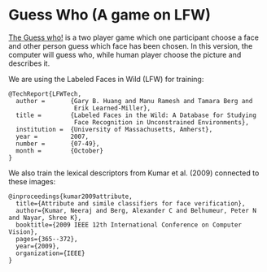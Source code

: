 # Guess Who (A game on LFW)
[The Guess who!](https://en.wikipedia.org/wiki/The_Guess_Who) is a two player game which one participant choose a face and other person guess which face has been chosen. In this version, the computer will guess who, while human player choose the picture and describes it.

We are using the Labeled Faces in Wild (LFW) for training:

    @TechReport{LFWTech,
      author =       {Gary B. Huang and Manu Ramesh and Tamara Berg and
                      Erik Learned-Miller},
      title =        {Labeled Faces in the Wild: A Database for Studying
                      Face Recognition in Unconstrained Environments},
      institution =  {University of Massachusetts, Amherst},
      year =         2007,
      number =       {07-49},
      month =        {October}
    }

We also train the lexical descriptors from Kumar et al. (2009) connected to these images:

    @inproceedings{kumar2009attribute,
      title={Attribute and simile classifiers for face verification},
      author={Kumar, Neeraj and Berg, Alexander C and Belhumeur, Peter N and Nayar, Shree K},
      booktitle={2009 IEEE 12th International Conference on Computer Vision},
      pages={365--372},
      year={2009},
      organization={IEEE}
    }
